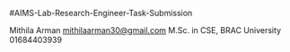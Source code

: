 #AIMS-Lab-Research-Engineer-Task-Submission

Mithila Arman
mithilaarman30@gmail.com
M.Sc. in CSE, BRAC University
01684403939
